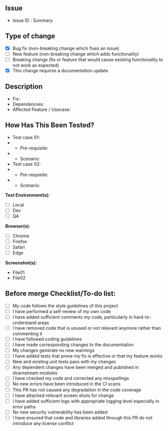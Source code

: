 

## Issue
<!-- Please mention Issue ID and Summary here as given in JIRA in the following format-->
* Issue ID : Summary

## Type of change
<!-- One or more options can be selected -->

- [X] Bug fix (non-breaking change which fixes an issue)
- [ ] New feature (non-breaking change which adds functionality)
- [ ] Breaking change (fix or feature that would cause existing functionality to not work as expected)
- [X] This change requires a documentation update

## Description
<!-- Description should include:
- Summary of the changes describing what was fixed and how
- List of dependencies if any required for this PR -->

* Fix:
* Dependencies:
* Affected Feature / Usecase:

## How Has This Been Tested?
<!-- Please describe the tests that you ran to verify your changes. Provide instructions so we can reproduce. Please also list any relevant details for your test configuration -->

* Test case 01:
* * Pre-requisite:
* * Scenario:
* Test case 02:
* * Pre-requisite:
* * Scenario:

**Test Environment(s)**:
- [ ] Local
- [ ] Dev
- [ ] QA

**Browser(s)**:
- [ ] Chrome
- [ ] Firefox
- [ ] Safari
- [ ] Edge

**Screenshot(s)**:
<!-- Include a screenshot of the relevant feature tested during dev-testing -->

* File01
* File02

## Before merge Checklist/To-do list:
- [ ] My code follows the style guidelines of this project
- [ ] I have performed a self-review of my own code
- [ ] I have added sufficient comments my code, particularly in hard-to-understand areas
- [ ] I have removed code that is unused or not relevant anymore rather than commenting it
- [ ] I have followed coding guidelines
- [ ] I have made corresponding changes to the documentation
- [ ] My changes generate no new warnings
- [ ] I have added tests that prove my fix is effective or that my feature works
- [ ] New and existing unit tests pass with my changes
- [ ] Any dependent changes have been merged and published in downstream modules
- [ ] I have checked my code and corrected any misspellings
- [ ] No new errors have been introduced in the CI scans
- [ ] This PR has not caused any degradation in the code coverage
- [ ] I have attached relevant screen shots for change
- [ ] I have added sufficient logs with appropriate logging level especially in error paths
- [ ] No new security vulnerability has been added
- [ ] I have ensured that code and libraries added through this PR do not introduce any license conflict
